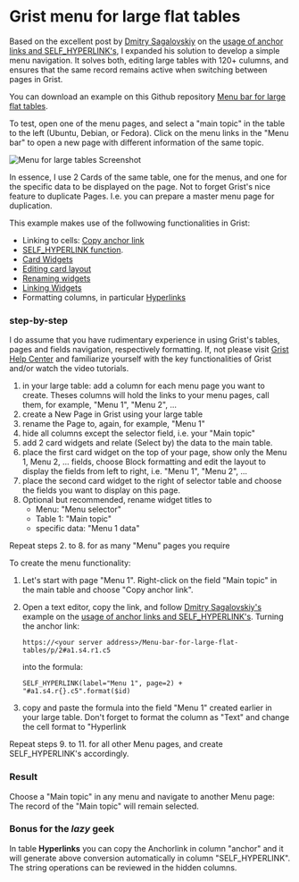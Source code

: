 # Grist menu for large flat tables
Based on the excellent post by [Dmitry Sagalovskiy](https://community.getgrist.com/u/dmitry-grist/summary) on the [usage of anchor links and SELF_HYPERLINK's](https://community.getgrist.com/t/is-it-possible-to-select-a-record-in-one-page-and-affect-what-is-shown-in-other-page-or-open-another-page-based-on-what-you-selected/1690/2?u=peter_p_breithaupt), I expanded his solution to develop a simple menu navigation. It solves both, editing large tables with 120+ culumns, and ensures that the same record remains active when switching between pages in Grist.

You can download an example on this Github repository [Menu bar for large flat tables](https://github.com/CabezaAncha/grist-menu-for-large-flat-tables/blob/main/Menu%20bar%20for%20large%20flat%20tables.grist).

To test, open one of the menu pages, and select a "main topic" in the table to the left (Ubuntu, Debian, or Fedora). Click on the menu links in the "Menu bar" to open a new page with different information of the same topic. 

![Menu for large tables Screenshot](https://github.com/CabezaAncha/grist-menu-for-large-flat-tables/assets/155731594/3eac17bb-9b76-424b-b3ad-607463646946)


In essence, I use 2 Cards of the same table, one for the menus, and one for the specific data to be displayed on the page. Not to forget Grist's nice feature to duplicate Pages. I.e. you can prepare a master menu page for duplication. 

This example makes use of the follwowing functionalities in Grist:
- Linking to cells: [Copy anchor link](https://support.getgrist.com/enter-data/#linking-to-cells)
- [SELF_HYPERLINK function](https://support.getgrist.com/functions/#self_hyperlink).
- [Card Widgets](https://support.getgrist.com/widget-card/)
- [Editing card layout](https://support.getgrist.com/widget-card/#editing-card-layout)
- [Renaming widgets](https://support.getgrist.com/page-widgets/#renaming-widgets)
- [Linking Widgets](https://support.getgrist.com/linking-widgets/)
- Formatting columns, in particular [Hyperlinks](https://support.getgrist.com/col-types/#formatting-columns )

### step-by-step
I do assume that you have rudimentary experience in using Grist's tables, pages and fields navigation, respectively formatting. If, not please visit [Grist Help Center](https://support.getgrist.com/) and familiarize yourself with the key functionalities of Grist and/or watch the video tutorials.
1. in your large table: add a column for each menu page you want to create. Theses columns will hold the links to your menu pages, call them, for example, "Menu 1", "Menu 2", ...
1. create a New Page in Grist using your large table
1. rename the Page to, again, for example, "Menu 1"
1. hide all columns except the selector field, i.e. your "Main topic"
1. add 2 card widgets and relate (Select by) the data to the main table.
1. place the first card widget on the top of your page, show only the Menu 1, Menu 2, ... fields, choose Block formatting and edit the layout to display the fields from left to right, i.e. "Menu 1", "Menu 2", ... 
1. place the second card widget to the right of selector table and choose the fields you want to display on this page.
1. Optional but recommended, rename widget titles to
    - Menu: "Menu selector"
    - Table 1: "Main topic"
    - specific data: "Menu 1 data"

Repeat steps 2. to 8. for as many "Menu" pages you require

To create the menu functionality:

1. Let's start with page "Menu 1". Right-click on the field "Main topic" in the main table and choose "Copy anchor link". 
2.  Open a text editor, copy the link, and follow [Dmitry Sagalovskiy's](https://community.getgrist.com/u/dmitry-grist/summary) example on the [usage of anchor links and SELF_HYPERLINK's](https://community.getgrist.com/t/is-it-possible-to-select-a-record-in-one-page-and-affect-what-is-shown-in-other-page-or-open-another-page-based-on-what-you-selected/1690/2). Turning the anchor link:

    `https://<your server address>/Menu-bar-for-large-flat-tables/p/2#a1.s4.r1.c5` 

    into the formula:

    `SELF_HYPERLINK(label="Menu 1", page=2) + "#a1.s4.r{}.c5".format($id)`

3.  copy and paste the formula into the field "Menu 1" created earlier in your large table. Don't forget to format the column as "Text" and change the cell format to "Hyperlink

Repeat steps 9. to 11. for all other Menu pages, and create SELF_HYPERLINK's accordingly.

### Result
Choose a "Main topic" in any menu and navigate to another Menu page: The record of the "Main topic" will remain selected.

### Bonus for the *lazy* geek
In table **Hyperlinks** you can copy the Anchorlink in column "anchor" and it will generate above conversion automatically in column "SELF_HYPERLINK". The string operations can be reviewed in the hidden columns. 
